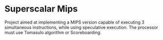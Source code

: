 # Superscalar Mips
 Project aimed at implementing a MIPS version capable of executing 3 simultaneous instructions, while using speculative execution. The processor must use Tomasulo algorithm or Scoreboarding.
